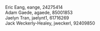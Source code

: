 Eric Eang, eange, 24275414\
Adam Gaede, agaede, 85001853\
Jaelyn Tran, jaelynt1, 61716269\
Jack Weckerly-Healey, jweckerl, 92409850
